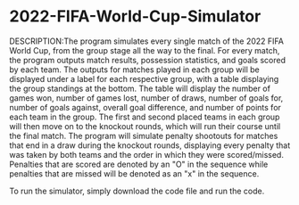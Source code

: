 # 2022-FIFA-World-Cup-Simulator
DESCRIPTION:The program simulates every single match of the 2022 FIFA World Cup, from the group stage all the way to the final. For every match, the program outputs match results, possession statistics, and goals scored by each team. The outputs for matches played in each group will be displayed under a label for each respective group, with a table displaying the group standings at the bottom. The table will display the number of games won, number of games lost, number of draws, number of goals for, number of goals against, overall goal difference, and number of points for each team in the group. The first and second placed teams in each group will then move on to the knockout rounds, which will run their course until the final match. The program will simulate penalty shootouts for matches that end in a draw during the knockout rounds, displaying every penalty that was taken by both teams and the order in which they were scored/missed. Penalties that are scored are denoted by an "O" in the sequence while penalties that are missed will be denoted as an "x" in the sequence.

To run the simulator, simply download the code file and run the code.
